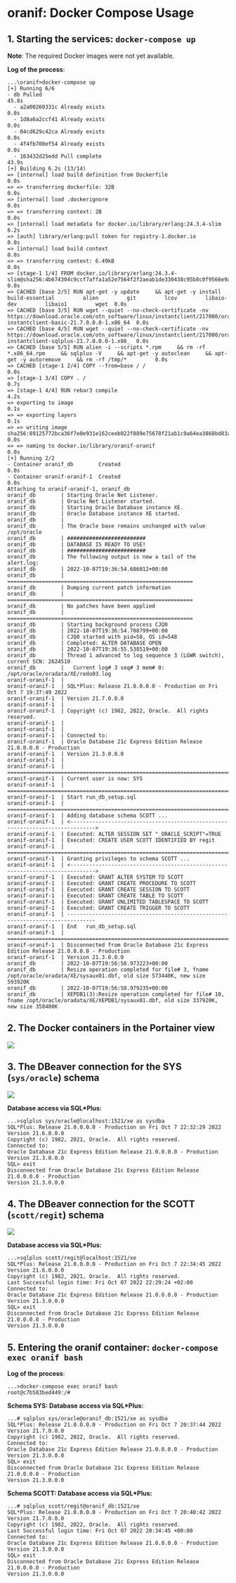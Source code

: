 # oranif: Docker Compose Usage

## 1. Starting the services: `docker-compose up`

**Note**: The required Docker images were not yet available.

**Log of the process**:

    ...\oranif>docker-compose up
    [+] Running 6/6
    - db Pulled                                                                                                                                                                         45.8s
      - a2a00260331c Already exists                                                                                                                                                      0.0s
      - 1d8a6a2ccf41 Already exists                                                                                                                                                      0.0s
      - 04cd629c42ca Already exists                                                                                                                                                      0.0s
      - 4f4fb700ef54 Already exists                                                                                                                                                      0.0s
      - 163432d25edd Pull complete                                                                                                                                                      43.9s
    [+] Building 6.2s (13/14)
    => [internal] load build definition from Dockerfile                                                                                                                                  0.0s
    => => transferring dockerfile: 32B                                                                                                                                                   0.0s
    => [internal] load .dockerignore                                                                                                                                                     0.0s
    => => transferring context: 2B                                                                                                                                                       0.0s
    => [internal] load metadata for docker.io/library/erlang:24.3.4-slim                                                                                                                 6.2s
    => [auth] library/erlang:pull token for registry-1.docker.io                                                                                                                         0.0s
    => [internal] load build context                                                                                                                                                     0.0s
    => => transferring context: 6.49kB                                                                                                                                                   0.0s
    => [stage-1 1/4] FROM docker.io/library/erlang:24.3.4-slim@sha256:4b674304c9ccf7affa1a52e7564f2f2aeab1de330438c95b8c0f9566e9afb2c0                                                   0.0s
    => CACHED [base 2/5] RUN apt-get -y update     && apt-get -y install         build-essential         alien         git         lcov         libaio-dev         libaio1         wget  0.0s
    => CACHED [base 3/5] RUN wget --quiet --no-check-certificate -nv https://download.oracle.com/otn_software/linux/instantclient/217000/oracle-instantclient-basic-21.7.0.0.0-1.x86_64  0.0s
    => CACHED [base 4/5] RUN wget --quiet --no-check-certificate -nv https://download.oracle.com/otn_software/linux/instantclient/217000/oracle-instantclient-sqlplus-21.7.0.0.0-1.x86_  0.0s
    => CACHED [base 5/5] RUN alien -i --scripts *.rpm     && rm -rf *.x86_64.rpm     && sqlplus -V     && apt-get -y autoclean     && apt-get -y autoremove     && rm -rf /tmp/*         0.0s
    => CACHED [stage-1 2/4] COPY --from=base / /                                                                                                                                         0.0s
    => [stage-1 3/4] COPY . /                                                                                                                                                            0.7s
    => [stage-1 4/4] RUN rebar3 compile                                                                                                                                                  4.2s
    => exporting to image                                                                                                                                                                0.1s
    => => exporting layers                                                                                                                                                               0.1s
    => => writing image sha256:89125772bca36f7e0e931e162ceeb022f889e75678f21ab1c9a64ea3868bd83a                                                                                          0.0s
    => => naming to docker.io/library/oranif-oranif                                                                                                                                      0.0s
    [+] Running 2/2
    - Container oranif_db        Created                                                                                                                                                 0.0s
    - Container oranif-oranif-1  Created                                                                                                                                                 0.0s
    Attaching to oranif-oranif-1, oranif_db
    oranif_db        | Starting Oracle Net Listener.
    oranif_db        | Oracle Net Listener started.
    oranif_db        | Starting Oracle Database instance XE.
    oranif_db        | Oracle Database instance XE started.
    oranif_db        |
    oranif_db        | The Oracle base remains unchanged with value /opt/oracle
    oranif_db        | #########################
    oranif_db        | DATABASE IS READY TO USE!
    oranif_db        | #########################
    oranif_db        | The following output is now a tail of the alert.log:
    oranif_db        | 2022-10-07T19:36:54.686012+00:00
    oranif_db        | ===========================================================
    oranif_db        | Dumping current patch information
    oranif_db        | ===========================================================
    oranif_db        | No patches have been applied
    oranif_db        | ===========================================================
    oranif_db        | Starting background process CJQ0
    oranif_db        | 2022-10-07T19:36:54.708799+00:00
    oranif_db        | CJQ0 started with pid=58, OS id=548
    oranif_db        | Completed: ALTER DATABASE OPEN
    oranif_db        | 2022-10-07T19:36:55.538519+00:00
    oranif_db        | Thread 1 advanced to log sequence 3 (LGWR switch),  current SCN: 2624510
    oranif_db        |   Current log# 3 seq# 3 mem# 0: /opt/oracle/oradata/XE/redo03.log
    oranif-oranif-1  |
    oranif-oranif-1  | SQL*Plus: Release 21.0.0.0.0 - Production on Fri Oct 7 19:37:49 2022
    oranif-oranif-1  | Version 21.7.0.0.0
    oranif-oranif-1  |
    oranif-oranif-1  | Copyright (c) 1982, 2022, Oracle.  All rights reserved.
    oranif-oranif-1  |
    oranif-oranif-1  |
    oranif-oranif-1  | Connected to:
    oranif-oranif-1  | Oracle Database 21c Express Edition Release 21.0.0.0.0 - Production
    oranif-oranif-1  | Version 21.3.0.0.0
    oranif-oranif-1  |
    oranif-oranif-1  | ===============================================================================
    oranif-oranif-1  | Current user is now: SYS
    oranif-oranif-1  | ===============================================================================
    oranif-oranif-1  | Start run_db_setup.sql
    oranif-oranif-1  | ===============================================================================
    oranif-oranif-1  | Adding database schema SCOTT ...
    oranif-oranif-1  | <------------------------------------------------------------------------------>
    oranif-oranif-1  | Executed: ALTER SESSION SET "_ORACLE_SCRIPT"=TRUE
    oranif-oranif-1  | Executed: CREATE USER SCOTT IDENTIFIED BY regit
    oranif-oranif-1  | ===============================================================================
    oranif-oranif-1  | Granting privileges to schema SCOTT ...
    oranif-oranif-1  | <------------------------------------------------------------------------------>
    oranif-oranif-1  | Executed: GRANT ALTER SYSTEM TO SCOTT
    oranif-oranif-1  | Executed: GRANT CREATE PROCEDURE TO SCOTT
    oranif-oranif-1  | Executed: GRANT CREATE SESSION TO SCOTT
    oranif-oranif-1  | Executed: GRANT CREATE TABLE TO SCOTT
    oranif-oranif-1  | Executed: GRANT UNLIMITED TABLESPACE TO SCOTT
    oranif-oranif-1  | Executed: GRANT CREATE TRIGGER TO SCOTT
    oranif-oranif-1  | -------------------------------------------------------------------------------
    oranif-oranif-1  | End   run_db_setup.sql
    oranif-oranif-1  | ===============================================================================
    oranif-oranif-1  | Disconnected from Oracle Database 21c Express Edition Release 21.0.0.0.0 - Production
    oranif-oranif-1  | Version 21.3.0.0.0
    oranif_db        | 2022-10-07T19:56:58.973223+00:00
    oranif_db        | Resize operation completed for file# 3, fname /opt/oracle/oradata/XE/sysaux01.dbf, old size 573440K, new size 593920K
    oranif_db        | 2022-10-07T19:56:58.979235+00:00
    oranif_db        | XEPDB1(3):Resize operation completed for file# 10, fname /opt/oracle/oradata/XE/XEPDB1/sysaux01.dbf, old size 337920K, new size 358400K

## 2. The Docker containers in the Portainer view

![](img/docker_compose_portainer.png)

## 3. The DBeaver connection for the SYS (`sys/oracle`) schema 

![](img/docker_compose_dbeaver_sys.png)

**Database access via SQL*Plus:** 

    ...>sqlplus sys/oracle@localhost:1521/xe as sysdba
    SQL*Plus: Release 21.0.0.0.0 - Production on Fri Oct 7 22:32:29 2022
    Version 21.6.0.0.0
    Copyright (c) 1982, 2021, Oracle.  All rights reserved.
    Connected to:
    Oracle Database 21c Express Edition Release 21.0.0.0.0 - Production
    Version 21.3.0.0.0
    SQL> exit
    Disconnected from Oracle Database 21c Express Edition Release 21.0.0.0.0 - Production
    Version 21.3.0.0.0

## 4. The DBeaver connection for the SCOTT (`scott/regit`) schema 

![](img/docker_compose_dbeaver_scott.png)

**Database access via SQL*Plus:**

    ...>sqlplus scott/regit@localhost:1521/xe
    SQL*Plus: Release 21.0.0.0.0 - Production on Fri Oct 7 22:34:45 2022
    Version 21.6.0.0.0
    Copyright (c) 1982, 2021, Oracle.  All rights reserved.
    Last Successful login time: Fri Oct 07 2022 22:29:24 +02:00
    Connected to:
    Oracle Database 21c Express Edition Release 21.0.0.0.0 - Production
    Version 21.3.0.0.0
    SQL> exit
    Disconnected from Oracle Database 21c Express Edition Release 21.0.0.0.0 - Production
    Version 21.3.0.0.0

## 5. Entering the oranif container:  `docker-compose exec oranif bash`

**Log of the process**:

    ...>docker-compose exec oranif bash
    root@c7b583bed449:/#

**Schema SYS: Database access via SQL*Plus:**

    ...# sqlplus sys/oracle@oranif_db:1521/xe as sysdba                                                                                                       
    SQL*Plus: Release 21.0.0.0.0 - Production on Fri Oct 7 20:37:44 2022
    Version 21.7.0.0.0
    Copyright (c) 1982, 2022, Oracle.  All rights reserved.
    Connected to:
    Oracle Database 21c Express Edition Release 21.0.0.0.0 - Production
    Version 21.3.0.0.0
    SQL> exit
    Disconnected from Oracle Database 21c Express Edition Release 21.0.0.0.0 - Production
    Version 21.3.0.0.0

**Schema SCOTT: Database access via SQL*Plus:**

    ...# sqlplus scott/regit@oranif_db:1521/xe
    SQL*Plus: Release 21.0.0.0.0 - Production on Fri Oct 7 20:40:42 2022
    Version 21.7.0.0.0
    Copyright (c) 1982, 2022, Oracle.  All rights reserved.
    Last Successful login time: Fri Oct 07 2022 20:34:45 +00:00
    Connected to:
    Oracle Database 21c Express Edition Release 21.0.0.0.0 - Production
    Version 21.3.0.0.0
    SQL> exit
    Disconnected from Oracle Database 21c Express Edition Release 21.0.0.0.0 - Production
    Version 21.3.0.0.0


